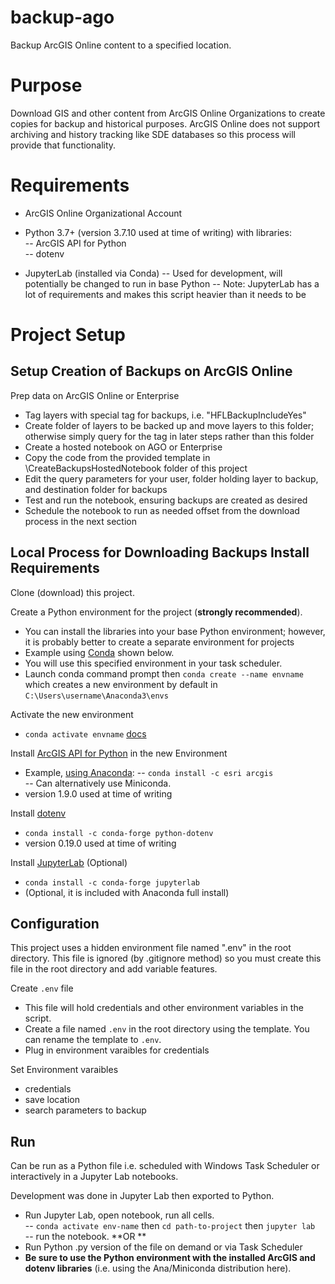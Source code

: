 # backup-ago
 Backup ArcGIS Online content to a specified location. 


# Purpose

Download GIS and other content from ArcGIS Online Organizations to create copies for backup and historical purposes. ArcGIS Online does not support archiving and history tracking like SDE databases so this process will provide that functionality. 

# Requirements

- ArcGIS Online Organizational Account  
- Python 3.7+ (version 3.7.10 used at time of writing) with libraries:  
-- ArcGIS API for Python  
-- dotenv  


- JupyterLab (installed via Conda) 
-- Used for development, will potentially be changed to run in base Python
-- Note: JupyterLab has a lot of requirements and makes this script heavier than it needs to be

# Project Setup
## Setup Creation of Backups on ArcGIS Online
Prep data on ArcGIS Online or Enterprise
- Tag layers with special tag for backups, i.e. "HFLBackupIncludeYes"
- Create folder of layers to be backed up and move layers to this folder; otherwise simply query for the tag in later steps rather than this folder
- Create a hosted notebook on AGO or Enterprise
- Copy the code from the provided template in \CreateBackupsHostedNotebook folder of this project
- Edit the query parameters for your user, folder holding layer to backup, and destination folder for backups
- Test and run the notebook, ensuring backups are created as desired
- Schedule the notebook to run as needed offset from the download process in the next section 

## Local Process for Downloading Backups Install Requirements
Clone (download) this project.  

Create a Python environment for the project (**strongly recommended**).
- You can install the libraries into your base Python environment; however, it is probably better to create a separate environment for projects
- Example using [Conda](https://conda.io/projects/conda/en/latest/user-guide/tasks/manage-environments.html) shown below.
- You will use this specified environment in your task scheduler.
- Launch conda command prompt then `conda create --name envname` which creates a new environment by default in `C:\Users\username\Anaconda3\envs`

Activate the new environment
- `conda activate envname` [docs](https://conda.io/projects/conda/en/latest/user-guide/tasks/manage-environments.html#activating-an-environment)  

Install [ArcGIS API for Python](https://developers.arcgis.com/python/guide/install-and-set-up/) in the new Environment
- Example, [using Anaconda](https://developers.arcgis.com/python/guide/install-and-set-up/):
-- `conda install -c esri arcgis`  
-- Can alternatively use Miniconda.
- version 1.9.0 used at time of writing

Install [dotenv](https://anaconda.org/conda-forge/python-dotenv)
- `conda install -c conda-forge python-dotenv`
- version 0.19.0 used at time of writing

Install [JupyterLab](https://jupyterlab.readthedocs.io/en/stable/getting_started/installation.html) (Optional)
- `conda install -c conda-forge jupyterlab`  
- (Optional, it is included with Anaconda full install)

## Configuration
This project uses a hidden environment file named ".env" in the root directory. This file is ignored (by .gitignore method) so you must create this file in the root directory and add variable features.  

Create `.env` file
- This file will hold credentials and other environment variables in the script.
- Create a file named `.env` in the root directory using the template. You can rename the template to `.env`.  
- Plug in environment varaibles for credentials

Set Environment varaibles
- credentials
- save location
- search parameters to backup

## Run
Can be run as a Python file i.e. scheduled with Windows Task Scheduler or interactively in a Jupyter Lab notebooks.

Development was done in Jupyter Lab then exported to Python.
- Run Jupyter Lab, open notebook, run all cells.  
-- `conda activate env-name` then `cd path-to-project` then `jupyter lab`  
-- run the notebook. 
**OR **
- Run Python .py version of the file on demand or via Task Scheduler
- **Be sure to use the Python environment with the installed ArcGIS and dotenv libraries** (i.e. using the Ana/Miniconda distribution here).
